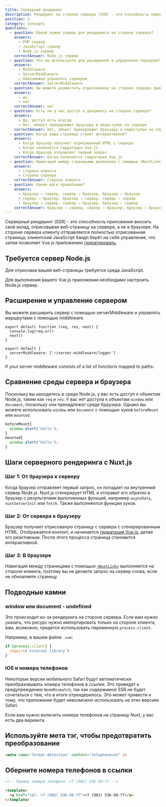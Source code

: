 ```yaml
---
title: Серверный рендеринг
description: Рендеринг на стороне сервера (SSR) - это способность приложения вносить свой вклад, отображая веб-страницу на сервере, а не отрисоывая её в браузере.
position: 3
category: concepts
questions:
  - question: Какой нужен сервер для рендеринга на стороне сервера?
    answers:
      - PHP сервер
      - JavaScript сервер
      - Node.js сервер
    correctAnswer: Node.js сервер
  - question: Что вы используете для расширения и управления сервером?
    answers:
      - Middleware
      - ServerMiddleware
      - Невозможно управлять сервером
    correctAnswer: ServerMiddleware
  - question: Вы можете разместить отрисованное на стороне сервера приложение на бессерверном хостинг-провайдере
    answers:
      - да
      - нет
    correctAnswer: нет
  - question: Есть ли у нас доступ к документу на стороне сервера?
    answers:
      - Да, доступ есть всегда
      - Нет, объект принадлежит браузеру и недоступен на сервере
    correctAnswer: Нет, объект принадлежит браузеру и недоступен на сервере
  - question: Когда ваша страница станет интерактивной?
    answers:
      - Когда браузер получает отрисованный HTML с сервера
      - Когда начинается гидратация Vue.js
      - Когда браузер отправляет первый запрос
    correctAnswer: Когда начинается гидратация Vue.js
  - question: Навигация между страницами выполнена с помощью <NuxtLink>
    answers:
      - Сторона клиента
      - Сторона сервера
    correctAnswer: Сторона клиента
  - question: Какие шаги правильные?
    answers:
      - браузер → сервер, сервер → браузер, браузер → браузер
      - сервер → браузер, браузер → сервер, сервер → сервер
      - браузер → сервер, сервер → браузер, браузер → сервер
    correctAnswer: браузер → сервер, сервер → браузер, браузер → браузер
---
```


Серверный рендеринг (SSR) - это способность приложения вносить свой вклад, отрисовывая веб-страницу на сервере, а не в браузере. На стороне сервера клиенту отправляется полностью отрисованная страница; клиентский JavaScript бандл берёт на себя управление, что затем позволяет Vue.js приложению [гидратировать](https://ssr.vuejs.org/ru/guide/hydration.html).

## Требуется сервер Node.js

Для отрисовки вашей веб-страницы требуется среда JavaScript.

Для выполнения вашего Vue.js приложения необходимо настроить Node.js сервер.

## Расширение и управление сервером

Вы можете расширить сервер с помощью serverMiddleware и управлять маршрутами с помощью middleware.

```js{}[server-middleware/logger.js]
export default function (req, res, next) {
  console.log(req.url)
  next()
}
```

```js{}[nuxt.config.js]
export default {
  serverMiddleware: ['~/server-middleware/logger']
}
```

If your server middleware consists of a list of functions mapped to paths:

## Сравнение среды сервера и браузера

Поскольку вы находитесь в среде Node.js, у вас есть доступ к объектам Node.js, таким как `req` и `res`. У вас нет доступа к объектам `window` или `document`, поскольку они пренадлежат среде браузера. Однако вы можете использовать `window` или `document` с помощью хуков `beforeMount` или `mounted`.

```js
beforeMount{
  window.alert('hello');
}
mounted{
  window.alert('hello');
}
```

## Шаги серверного рендеринга с Nuxt.js

### Шаг 1: От браузера к серверу

Когда браузер отправляет первый запрос, он попадает на внутренний сервер Node.js. Nuxt.js сгенерирует HTML и отправит его обратно в браузер с результатами выполненных функций, например `asyncData`, `nuxtServerInit` или `fetch`. Также выполняются функции хуков.

### Шаг 2: От сервера к браузеру

Браузер получает отрисованую страницу с сервера с сгенерированным HTML. Отображается контент, и начинается [гидратация Vue.js](https://ssr.vuejs.org/ru/guide/hydration.html), делая его реактивным. После этого процесса страница становится интерактивной.

### Шаг 3: В браузере

Навигация между страницами с помощью [`<NuxtLink>`](/docs/2.x/features/nuxt-components#the-nuxtlink-component) выполняется на стороне клиента, поэтому вы не делаете запрос на сервер снова, если не обновляете страницу.

## Подводные камни

### window или document - undefined

Это происходит из-за рендеринга на стороне сервера. Если вам нужно указать, что ресурс нужно импортировать только на стороне клиента, вам, возможно, придется использовать переменную `process.client`.

Например, в вашем файле `.vue`:

```js
if (process.client) {
  require('external_library')
}
```

### iOS и номера телефонов

Некоторые версии мобильного Safari будут автоматически преобразовывать номера телефонов в ссылки. Это приведет к предупреждению `NodeMismatch`, так как содержимое SSR не будет сочетаться с тем, что в итоге отрендерилось. Это может привести к тому, что приложение будет невозможно использовать на этих версиях Safari.

Если вам нужно включить номера телефонов на страницу Nuxt, у вас есть два варианта.

## Используйте мета тэг, чтобы предотвратить преобразование

```html
<meta name="format-detection" content="telephone=no" />
```

## Оберните номера телефонов в ссылки

```html
<!-- Пример номера телефона: +7 (982) 536-50-77 -->

<template>
  <a href="tel: +7 (982) 536-50-77">+7 (982) 536-50-77</a>
</template>
```

<quiz :questions="questions"></quiz>
